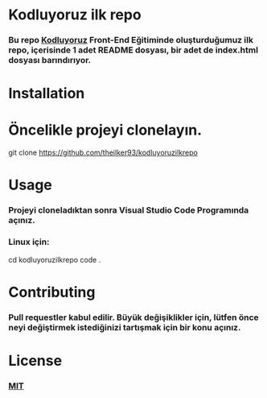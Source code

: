 # **Kodluyoruz ilk repo**
### Bu repo [Kodluyoruz](https:www.kodluyoruz.org/) Front-End Eğitiminde oluşturduğumuz ilk repo, içerisinde 1 adet README dosyası, bir adet de index.html dosyası barındırıyor.

# **Installation**
# Öncelikle projeyi clonelayın.
git clone https://github.com/theilker93/kodluyoruzilkrepo

# **Usage**
### Projeyi cloneladıktan sonra Visual Studio Code Programında açınız.
### Linux için:
cd kodluyoruzilkrepo
code .

# **Contributing**
### Pull requestler kabul edilir. Büyük değişiklikler için, lütfen önce neyi değiştirmek istediğinizi tartışmak için bir konu açınız.

# **License**
### [MIT](https://opensource.org/license/mit/)
